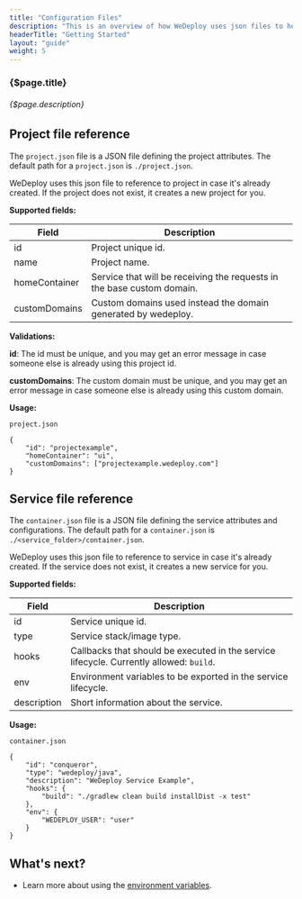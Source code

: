 ```yaml
---
title: "Configuration Files"
description: "This is an overview of how WeDeploy uses json files to help you to configure your project."
headerTitle: "Getting Started"
layout: "guide"
weight: 5
---
```


### {$page.title}

###### {$page.description}

<article id="1">

## Project file reference

The `project.json` file is a JSON file defining the project attributes. The default path for a `project.json` is `./project.json`.

WeDeploy uses this json file to reference to project in case it's already created. If the project does not exist, it creates a new project for you.

**Supported fields:**

| Field | Description |
| ----- | ----------- |
| id | Project unique id. |
| name | Project name. |
| homeContainer | Service that will be receiving the requests in the base custom domain. |
| customDomains | Custom domains used instead the domain generated by wedeploy. |

**Validations:**

**id**: The id must be unique, and you may get an error message in case someone else is already using this project id.

**customDomains**: The custom domain must be unique, and you may get an error message in case someone else is already using this custom domain.

**Usage:**

`project.json`

```application/json
{
	"id": "projectexample",
	"homeContainer": "ui",
	"customDomains": ["projectexample.wedeploy.com"]
}
```
</article>

<article id="2">

## Service file reference

The `container.json` file is a JSON file defining the service attributes and configurations. The default path for a `container.json` is `./<service_folder>/container.json`.

WeDeploy uses this json file to reference to service in case it's already created. If the service does not exist, it creates a new service for you.

**Supported fields:**

| Field | Description |
| ----- | ----------- |
| id    | Service unique id. |
| type  | Service stack/image type. |
| hooks | Callbacks that should be executed in the service lifecycle. Currently allowed: `build`. |
| env | Environment variables to be exported in the service lifecycle. |
| description | Short information about the service. |

**Usage:**

`container.json`

```application/json
{
	"id": "conqueror",
	"type": "wedeploy/java",
	"description": "WeDeploy Service Example",
	"hooks": {
		"build": "./gradlew clean build installDist -x test"
	},
	"env": {
		"WEDEPLOY_USER": "user"
	}
}
```
</article>

## What's next?

* Learn more about using the [environment variables](/docs/getting-started/environment-variables.html).
